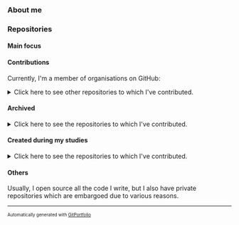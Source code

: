 
### About me

### Repositories

#### Main focus

<!-- gitportfolio: get_focused_repos|to_repo_table -->

#### Contributions

Currently, I'm a member of <!-- gitportfolio: get_orgs|count --> organisations on GitHub:

<!-- gitportfolio: get_orgs|to_list -->

<details>
    <summary>Click here to see other <!-- gitportfolio: get_contribution_repos|count --> repositories to which I've contributed.</summary>

<!-- gitportfolio: get_contribution_repos|to_repo_table -->

</details>

#### Archived

<details>
    <summary>Click here to see the <!-- gitportfolio: get_archived_repos|count --> repositories to which I've contributed.</summary>

<!-- gitportfolio: get_archived_repos|to_repo_table -->

</details>

#### Created during my studies

<details>
    <summary>Click here to see the <!-- gitportfolio: get_education_repos|count --> repositories to which I've contributed.</summary>

<!-- gitportfolio: get_education_repos|to_repo_table -->

</details>

#### Others

Usually, I open source all the code I write, but I also have <!-- gitportfolio: get_private_repos|count --> private repositories which are embargoed due to various reasons.

---

<sup><sub>Automatically generated with [GitPortfolio](https://github.com/iosifache/gitportfolio)</sub></sup>
